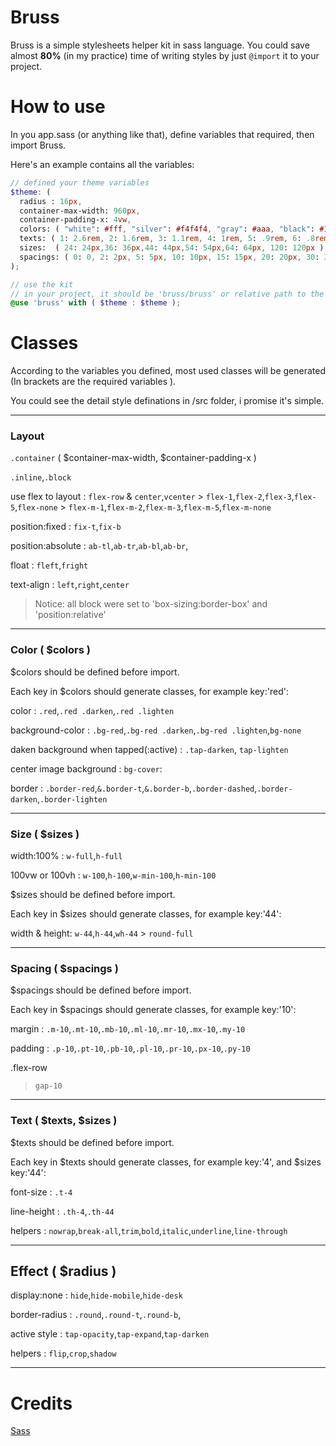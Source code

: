 # Bruss

Bruss is a simple stylesheets helper kit in sass language. You could save almost **80%** (in my practice) time of writing styles by just `@import` it to your project.

# How to use

In you app.sass (or anything like that), define variables that required, then import Bruss.

Here's an example contains all the variables:

```scss
// defined your theme variables
$theme: (
  radius : 16px,
  container-max-width: 960px,
  container-padding-x: 4vw,
  colors: ( "white": #fff, "silver": #f4f4f4, "gray": #aaa, "black": #1b1b1b, "primary": #38B833 ),
  texts: ( 1: 2.6rem, 2: 1.6rem, 3: 1.1rem, 4: 1rem, 5: .9rem, 6: .8rem, 7: .6rem ),
  sizes:  ( 24: 24px,36: 36px,44: 44px,54: 54px,64: 64px, 120: 120px ),
  spacings: ( 0: 0, 2: 2px, 5: 5px, 10: 10px, 15: 15px, 20: 20px, 30: 30px, 50: 50px ),
);

// use the kit
// in your project, it should be 'bruss/bruss' or relative path to the node_modules folder.
@use 'bruss' with ( $theme : $theme );
```


# Classes

According to the variables you defined, most used classes will be generated (In brackets are the required variables ).

You could see the detail style definations in /src folder, i promise it's simple.

---

### Layout

`.container` ( $container-max-width, $container-padding-x )

`.inline`,`.block`

use flex to layout : `flex-row`
  & `center`,`vcenter`
  \> `flex-1`,`flex-2`,`flex-3`,`flex-5`,`flex-none`
  \> `flex-m-1`,`flex-m-2`,`flex-m-3`,`flex-m-5`,`flex-m-none`

position:fixed : `fix-t`,`fix-b`

position:absolute : `ab-tl`,`ab-tr`,`ab-bl`,`ab-br`,

float : `fleft`,`fright`

text-align : `left`,`right`,`center`

> Notice: all block were set to 'box-sizing:border-box' and 'position:relative'

---

### Color ( $colors )

$colors<Map> should be defined before import.

Each key in $colors should generate classes, for example key:'red':

color : `.red`,`.red .darken`,`.red .lighten`

background-color : `.bg-red`,`.bg-red .darken`,`.bg-red .lighten`,`bg-none`

daken background when tapped(:active) : `.tap-darken`, `tap-lighten`

center image background : `bg-cover`:

border : `.border-red`,`&.border-t`,`&.border-b`,`.border-dashed`,`.border-darken`,`.border-lighten`

---

### Size ( $sizes )

width:100% : `w-full`,`h-full`

100vw or 100vh : `w-100`,`h-100`,`w-min-100`,`h-min-100`

$sizes<Map> should be defined before import.

Each key in $sizes should generate classes, for example key:'44':

width & height: `w-44`,`h-44`,`wh-44`
  \> `round-full`

---

### Spacing ( $spacings )

$spacings<Map> should be defined before import.

Each key in $spacings should generate classes, for example key:'10':

margin : `.m-10`,`.mt-10`,`.mb-10`,`.ml-10`,`.mr-10`,`.mx-10`,`.my-10`

padding : `.p-10`,`.pt-10`,`.pb-10`,`.pl-10`,`.pr-10`,`.px-10`,`.py-10`

.flex-row
  > `gap-10`

---

### Text ( $texts, $sizes )

$texts<Map> should be defined before import.

Each key in $texts should generate classes, for example key:'4', and $sizes key:'44':

font-size : `.t-4`

line-height : `.th-4`,`.th-44`

helpers : `nowrap`,`break-all`,`trim`,`bold`,`italic`,`underline`,`line-through`

---

## Effect ( $radius )

display:none : `hide`,`hide-mobile`,`hide-desk`

border-radius : `.round`,`.round-t`,`.round-b`,

active style : `tap-opacity`,`tap-expand`,`tap-darken`

helpers : `flip`,`crop`,`shadow`

---

# Credits

[Sass](https://sass-lang.com/)

